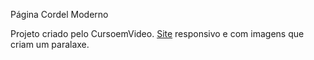 Página Cordel Moderno

Projeto criado pelo CursoemVideo. <a href="https://nataliavolpi.github.io/pag-cordel/" target="_blank">Site<a> responsivo e com imagens que criam um paralaxe.
